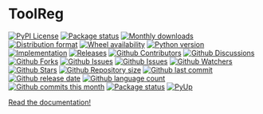 # ToolReg

[![PyPI License](https://img.shields.io/pypi/l/toolreg.svg)](https://pypi.org/project/toolreg/)
[![Package status](https://img.shields.io/pypi/status/toolreg.svg)](https://pypi.org/project/toolreg/)
[![Monthly downloads](https://img.shields.io/pypi/dm/toolreg.svg)](https://pypi.org/project/toolreg/)
[![Distribution format](https://img.shields.io/pypi/format/toolreg.svg)](https://pypi.org/project/toolreg/)
[![Wheel availability](https://img.shields.io/pypi/wheel/toolreg.svg)](https://pypi.org/project/toolreg/)
[![Python version](https://img.shields.io/pypi/pyversions/toolreg.svg)](https://pypi.org/project/toolreg/)
[![Implementation](https://img.shields.io/pypi/implementation/toolreg.svg)](https://pypi.org/project/toolreg/)
[![Releases](https://img.shields.io/github/downloads/phil65/toolreg/total.svg)](https://github.com/phil65/toolreg/releases)
[![Github Contributors](https://img.shields.io/github/contributors/phil65/toolreg)](https://github.com/phil65/toolreg/graphs/contributors)
[![Github Discussions](https://img.shields.io/github/discussions/phil65/toolreg)](https://github.com/phil65/toolreg/discussions)
[![Github Forks](https://img.shields.io/github/forks/phil65/toolreg)](https://github.com/phil65/toolreg/forks)
[![Github Issues](https://img.shields.io/github/issues/phil65/toolreg)](https://github.com/phil65/toolreg/issues)
[![Github Issues](https://img.shields.io/github/issues-pr/phil65/toolreg)](https://github.com/phil65/toolreg/pulls)
[![Github Watchers](https://img.shields.io/github/watchers/phil65/toolreg)](https://github.com/phil65/toolreg/watchers)
[![Github Stars](https://img.shields.io/github/stars/phil65/toolreg)](https://github.com/phil65/toolreg/stars)
[![Github Repository size](https://img.shields.io/github/repo-size/phil65/toolreg)](https://github.com/phil65/toolreg)
[![Github last commit](https://img.shields.io/github/last-commit/phil65/toolreg)](https://github.com/phil65/toolreg/commits)
[![Github release date](https://img.shields.io/github/release-date/phil65/toolreg)](https://github.com/phil65/toolreg/releases)
[![Github language count](https://img.shields.io/github/languages/count/phil65/toolreg)](https://github.com/phil65/toolreg)
[![Github commits this month](https://img.shields.io/github/commit-activity/m/phil65/toolreg)](https://github.com/phil65/toolreg)
[![Package status](https://codecov.io/gh/phil65/toolreg/branch/main/graph/badge.svg)](https://codecov.io/gh/phil65/toolreg/)
[![PyUp](https://pyup.io/repos/github/phil65/toolreg/shield.svg)](https://pyup.io/repos/github/phil65/toolreg/)

[Read the documentation!](https://phil65.github.io/toolreg/)

